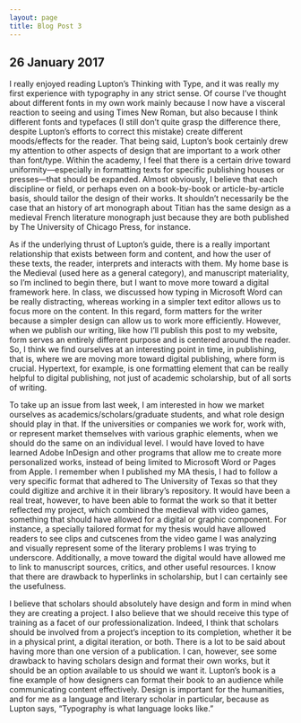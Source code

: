 ```yaml
---
layout: page
title: Blog Post 3
---
```


## 26 January 2017

I really enjoyed reading Lupton’s Thinking with Type, and it was really my first experience with typography in any strict sense. Of course I’ve thought about different fonts in my own work mainly because I now have a visceral reaction to seeing and using Times New Roman, but also because I think different fonts and typefaces (I still don’t quite grasp the difference there, despite Lupton’s efforts to correct this mistake) create different moods/effects for the reader. That being said, Lupton’s book certainly drew my attention to other aspects of design that are important to a work other than font/type. Within the academy, I feel that there is a certain drive toward uniformity—especially in formatting texts for specific publishing houses or presses—that should be expanded. Almost obviously, I believe that each discipline or field, or perhaps even on a book-by-book or article-by-article basis, should tailor the design of their works. It shouldn’t necessarily be the case that an history of art monograph about Titian has the same design as a medieval French literature monograph just because they are both published by The University of Chicago Press, for instance.

As if the underlying thrust of Lupton’s guide, there is a really important relationship that exists between form and content, and how the user of these texts, the reader, interprets and interacts with them. My home base is the Medieval (used here as a general category), and manuscript materiality, so I’m inclined to begin there, but I want to move more toward a digital framework here. In class, we discussed how typing in Microsoft Word can be really distracting, whereas working in a simpler text editor allows us to focus more on the content. In this regard, form matters for the writer because a simpler design can allow us to work more efficiently. However, when we publish our writing, like how I’ll publish this post to my website, form serves an entirely different purpose and is centered around the reader. So, I think we find ourselves at an interesting point in time, in publishing, that is, where we are moving more toward digital publishing, where form is crucial. Hypertext, for example, is one formatting element that can be really helpful to digital publishing, not just of academic scholarship, but of all sorts of writing.

To take up an issue from last week, I am interested in how we market ourselves as academics/scholars/graduate students, and what role design should play in that. If the universities or companies we work for, work with, or represent market themselves with various graphic elements, when we should do the same on an individual level. I would have loved to have learned Adobe InDesign and other programs that allow me to create more personalized works, instead of being limited to Microsoft Word or Pages from Apple. I remember when I published my MA thesis, I had to follow a very specific format that adhered to The University of Texas so that they could digitize and archive it in their library’s repository. It would have been a real treat, however, to have been able to format the work so that it better reflected my project, which combined the medieval with video games, something that should have allowed for a digital or graphic component. For instance, a specially tailored format for my thesis would have allowed readers to see clips and cutscenes from the video game I was analyzing and visually represent some of the literary problems I was trying to underscore. Additionally, a move toward the digital would have allowed me to link to manuscript sources, critics, and other useful resources. I know that there are drawback to hyperlinks in scholarship, but I can certainly see the usefulness.

I believe that scholars should absolutely have design and form in mind when they are creating a project. I also believe that we should receive this type of training as a facet of our professionalization. Indeed, I think that scholars should be involved from a project’s inception to its completion, whether it be in a physical print, a digital iteration, or both. There is a lot to be said about having more than one version of a publication. I can, however, see some drawback to having scholars design and format their own works, but it should be an option available to us should we want it. Lupton’s book is a fine example of how designers can format their book to an audience while communicating content effectively. Design is important for the humanities, and for me as a language and literary scholar in particular, because as Lupton says, “Typography is what language looks like.”

